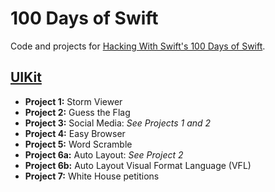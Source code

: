 # 100 Days of Swift

Code and projects for [Hacking With Swift's 100 Days of Swift](https://www.hackingwithswift.com).

## [UIKit](https://www.hackingwithswift.com/100/)

- **Project 1:** Storm Viewer
- **Project 2:** Guess the Flag
- **Project 3:** Social Media: _See Projects 1 and 2_
- **Project 4:** Easy Browser
- **Project 5:** Word Scramble
- **Project 6a:** Auto Layout: _See Project 2_
- **Project 6b:** Auto Layout Visual Format Language (VFL)
- **Project 7:** White House petitions

